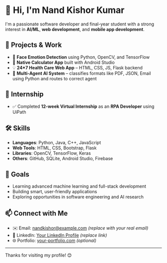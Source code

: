 # 👋 Hi, I'm  Nand Kishor Kumar

I'm a passionate software developer and final-year student with a strong interest in **AI/ML**, **web development**, and **mobile app development**.

## 🚀 Projects & Work
- 🤖 **Face Emotion Detection** using Python, OpenCV, and TensorFlow  
- 📱 **Native Calculator App** built with Android Studio  
- 💡 **24*7 Health Care Web App** – HTML, CSS, JS, Flask backend  
- 🧠 **Multi-Agent AI System** – classifies formats like PDF, JSON, Email using Python and routes to correct agent

## 💼 Internship
- ✅ Completed **12-week Virtual Internship** as an **RPA Developer** using UiPath

## 🛠️ Skills
- **Languages**: Python, Java, C++, JavaScript  
- **Web Tools**: HTML, CSS, Bootstrap, Flask  
- **Libraries**: OpenCV, TensorFlow, Keras  
- **Others**: GitHub, SQLite, Android Studio, Firebase

## 🎯 Goals
- Learning advanced machine learning and full-stack development  
- Building smart, user-friendly applications  
- Exploring opportunities in software engineering and AI research

## 📫 Connect with Me
- ✉️ Email: nandkishor@example.com *(replace with your real email)*  
- 🔗 LinkedIn: [Your LinkedIn Profile](https://linkedin.com/in/your-link) *(replace link)*  
- 🌐 Portfolio: [your-portfolio.com](https://your-portfolio.com) *(optional)*

---

Thanks for visiting my profile! 😊

